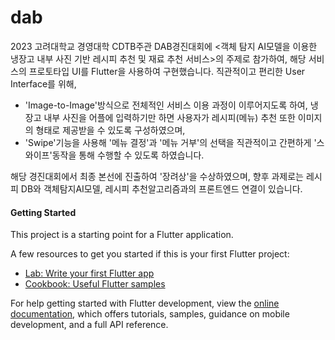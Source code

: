# dab
2023 고려대학교 경영대학 CDTB주관 DAB경진대회에 <객체 탐지 AI모델을 이용한 냉장고 내부 사진 기반 레시피 추천 및 재료 추천 서비스>의 주제로 참가하여, 해당 서비스의 프로토타입 UI를 Flutter을 사용하여 구현했습니다.
직관적이고 편리한 User Interface를 위해,
- 'Image-to-Image'방식으로 전체적인 서비스 이용 과정이 이루어지도록 하여, 냉장고 내부 사진을 어플에 입력하기만 하면 사용자가 레시피(메뉴) 추천 또한 이미지의 형태로 제공받을 수 있도록 구성하였으며,
- 'Swipe'기능을 사용해 '메뉴 결정'과 '메뉴 거부'의 선택을 직관적이고 간편하게 '스와이프'동작을 통해 수행할 수 있도록 하였습니다.

해당 경진대회에서 최종 본선에 진출하여 '장려상'을 수상하였으며, 향후 과제로는 레시피 DB와 객체탐지AI모델, 레시피 추천알고리즘과의 프론트엔드 연결이 있습니다.


#### Getting Started

This project is a starting point for a Flutter application.

A few resources to get you started if this is your first Flutter project:

- [Lab: Write your first Flutter app](https://docs.flutter.dev/get-started/codelab)
- [Cookbook: Useful Flutter samples](https://docs.flutter.dev/cookbook)

For help getting started with Flutter development, view the
[online documentation](https://docs.flutter.dev/), which offers tutorials,
samples, guidance on mobile development, and a full API reference.
